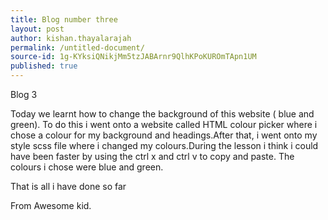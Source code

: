 ```yaml
---
title: Blog number three
layout: post
author: kishan.thayalarajah
permalink: /untitled-document/
source-id: 1g-KYksiQNikjMm5tzJABArnr9QlhKPoKUROmTApn1UM
published: true
---
```

Blog 3

Today we learnt how to change the   background of this website ( blue and green). To do this i went onto a website called HTML colour picker where i chose a colour for my background and headings.After that, i went onto my style scss file where i changed my colours.During the lesson i think i could have been faster by using the ctrl x and ctrl v to copy and paste. The colours i chose were blue and green.

That is all i have done so far 

From Awesome kid.

